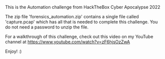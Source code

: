 This is the Automation challenge from HackTheBox Cyber Apocalypse 2022

The zip file 'forensics_automation.zip' contains a single file called 'capture.pcap' which has all that is needed to complete this challenge.
You do not need a password to unzip the file.

For a walkthrough of this challenge, check out this video on my YouTube channel at https://www.youtube.com/watch?v=zF6hjsOzZwA

Enjoy! :)
